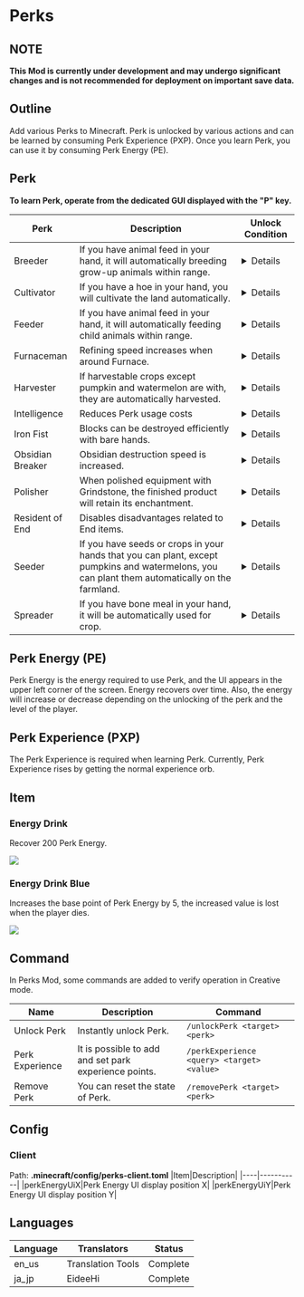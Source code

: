 # Perks #

## NOTE ##
**This Mod is currently under development and may undergo significant changes and is not recommended for deployment on important save data.**


## Outline ##
Add various Perks to Minecraft. Perk is unlocked by various actions and can be learned by consuming Perk Experience (PXP). Once you learn Perk, you can use it by consuming Perk Energy (PE).


## Perk ##
**To learn Perk, operate from the dedicated GUI displayed with the "P" key.**

|Perk|Description|Unlock Condition|
|----|-----------|----------------|
|Breeder|If you have animal feed in your hand, it will automatically breeding grow-up animals within range.|<details>Breeding 512 grow-up animals.</details>|
|Cultivator|If you have a hoe in your hand, you will cultivate the land automatically.|<details>Cultivate 512 blocks.</details>|
|Feeder|If you have animal feed in your hand, it will automatically feeding child animals within range.|<details>Feeding 512 child animals.</details>|
|Furnaceman|Refining speed increases when around Furnace.|<details>Smelting 1024 items.</details>|
|Harvester|If harvestable crops except pumpkin and watermelon are with, they are automatically harvested.|<details>Harvest 512 crops.</details>|
|Intelligence|Reduces Perk usage costs|<details>Crafting 128 bookshelves.</details>|
|Iron Fist|Blocks can be destroyed efficiently with bare hands.|<details>Destroy 256 blocks without equipping tools.</details>|
|Obsidian Breaker|Obsidian destruction speed is increased.|<details>Destroy 128 obsidian.</details>|
|Polisher|When polished equipment with Grindstone, the finished product will retain its enchantment.|<details>Polish 512 times with Grindstone.</details>|
|Resident of End|Disables disadvantages related to End items.|<details>Stay 72,000 ticks at The End.</details>|
|Seeder|If you have seeds or crops in your hands that you can plant, except pumpkins and watermelons, you can plant them automatically on the farmland.|<details>Plant 512 seeds or crops.</details>|
|Spreader|If you have bone meal in your hand, it will be automatically used for crop.|<details>Use 512 bone meals.</details>|


## Perk Energy (PE) ##
Perk Energy is the energy required to use Perk, and the UI appears in the upper left corner of the screen. Energy recovers over time.
Also, the energy will increase or decrease depending on the unlocking of the perk and the level of the player.


## Perk Experience (PXP) ##
The Perk Experience is required when learning Perk. Currently, Perk Experience rises by getting the normal experience orb.


## Item ##

### Energy Drink ###
Recover 200 Perk Energy.

<img src="https://app.box.com/shared/static/rontsnhtei115vkg5j2fnotpnszxu0qi.png">

### Energy Drink Blue ###
Increases the base point of Perk Energy by 5, the increased value is lost when the player dies.

<img src="https://app.box.com/shared/static/lzeyjf997l6h0jp4zwtp49x5fvnobs2a.png">


## Command ##
In Perks Mod, some commands are added to verify operation in Creative mode.

|Name|Description|Command|
|----|-----------|-------|
|Unlock Perk|Instantly unlock Perk.|`/unlockPerk <target> <perk>`|
|Perk Experience|It is possible to add and set park experience points.|`/perkExperience <query> <target> <value>`|
|Remove Perk|You can reset the state of Perk.|`/removePerk <target> <perk>`|


## Config ##

### Client ###
Path: **.minecraft/config/perks-client.toml**
|Item|Description|
|----|-----------|
|perkEnergyUiX|Perk Energy UI display position X|
|perkEnergyUiY|Perk Energy UI display position Y|



## Languages ##

|Language|Translators|Status|
|--------|-----------|------|
|en_us|Translation Tools|Complete|
|ja_jp|EideeHi|Complete|
